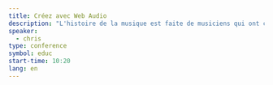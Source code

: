 ```yaml
---
title: Créez avec Web Audio
description: "L'histoire de la musique est faite de musiciens qui ont créé leurs propres instruments et inventé de nouvelles façons de composer. Les développeurs web peuvent maintenant faire de même."
speaker:
  - chris
type: conference
symbol: educ
start-time: 10:20
lang: en
---
```

